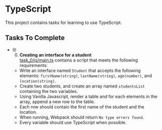 # TypeScript

This project contains tasks for learning to use TypeScript.

## Tasks To Complete

- [x] 0. **Creating an interface for a student**<br/>[task_0/js/main.ts](task_0/js/main.ts) contains a script that meets the following requirements:
  - Write an interface named `Student` that accepts the following elements: `firstName(string)`, `lastName(string)`, `age(number)`, and `location(string)`.
  - Create two students, and create an array named `studentsList` containing the two variables.
  - Using Vanilla Javascript, render a table and for each elements in the array, append a new row to the table.
  - Each row should contain the first name of the student and the location.
  - When running, Webpack should return `No type errors found`.
  - Every variable should use TypeScript when possible.
